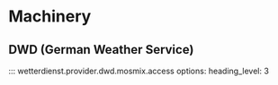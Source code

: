 # Machinery

## DWD (German Weather Service)

::: wetterdienst.provider.dwd.mosmix.access
    options:
      heading_level: 3